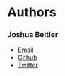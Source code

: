 # Authors

### Joshua Beitler
* [Email](mailto:joshbeitler@gmail.com)
* [Github](https://github.com/joshbeitler)
* [Twitter](https://twitter.com/joshbeitler)